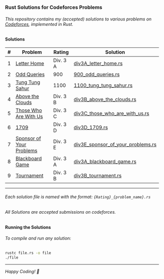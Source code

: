 ### Rust Solutions for Codeforces Problems

###### This repository contains my (accepted) solutions to various problems on [Codeforces](https://codeforces.com), implemented in Rust.

#### Solutions

| # | Problem | Rating | Solution |
|---|---|---|---|
| 1 | [Letter Home](https://codeforces.com/contest/2121/problem/A) | Div. 3 A | [div3A_letter_home.rs](./div3A_letter_home.rs) |
| 2 | [Odd Queries](https://codeforces.com/contest/1807/problem/D) | 900 | [900_odd_queries.rs](./900_odd_queries.rs) |
| 3 | [Tung Tung Sahur](https://codeforces.com/contest/2094/problem/D) | 1100 | [1100_tung_tung_sahur.rs](./1100_tung_tung_sahur.rs) |
| 4 | [Above the Clouds](https://codeforces.com/contest/2121/problem/B) | Div. 3 B | [div3B_above_the_clouds.rs](./div3B_above_the_clouds.rs) |
| 5 | [Those Who Are With Us](https://codeforces.com/contest/2121/problem/C) | Div. 3 C | [div3C_those_who_are_with_us.rs](./div3C_those_who_are_with_us.rs) |
| 6 | [1709](https://codeforces.com/contest/2121/problem/D) | Div. 3 D | [div3D_1709.rs](./div3D_1709.rs) |
| 7 | [Sponsor of Your Problems](https://codeforces.com/contest/2121/problem/E) | Div. 3 E | [div3E_sponsor_of_your_problems.rs](./div3E_sponsor_of_your_problems.rs) |
| 8 | [Blackboard Game](https://codeforces.com/contest/2123/problem/A) | Div. 3 A | [div3A_blackboard_game.rs](./div3A_blackboard_game.rs) |
| 9 | [Tournament](https://codeforces.com/contest/2123/problem/B) | Div. 3 B | [div3B_tournament.rs](./div3B_tournament.rs) |

---

###### Each solution file is named with the format: `{Rating}_{problem_name}.rs`
###### All Solutions are accepted submissions on codeforces. 

#### Running the Solutions

###### To compile and run any solution:

```bash
rustc file.rs -o file
./file 
```

---

*Happy Coding! 🦀*